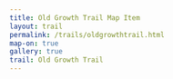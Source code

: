 ```yaml
---
title: Old Growth Trail Map Item
layout: trail
permalink: /trails/oldgrowthtrail.html
map-on: true
gallery: true
trail: Old Growth Trail
---
```


